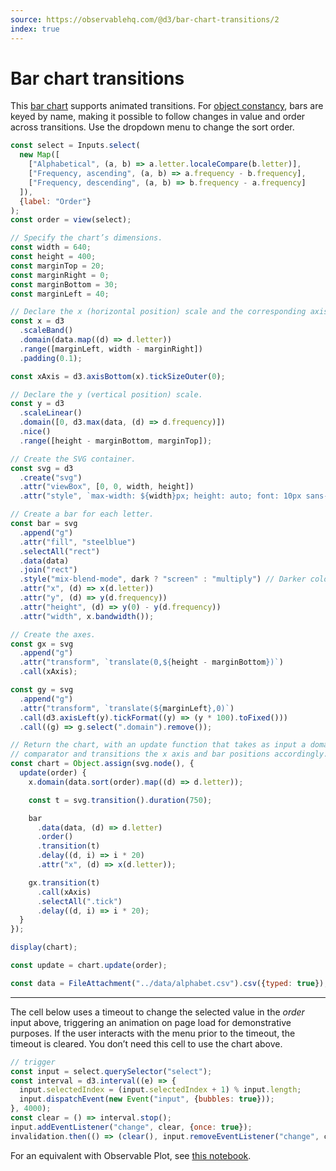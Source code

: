 ```yaml
---
source: https://observablehq.com/@d3/bar-chart-transitions/2
index: true
---
```


# Bar chart transitions

This [bar chart](/d3/bar-chart) supports animated transitions. For [object constancy](https://bost.ocks.org/mike/constancy/), bars are keyed by name, making it possible to follow changes in value and order across transitions. Use the dropdown menu to change the sort order.

```js
const select = Inputs.select(
  new Map([
    ["Alphabetical", (a, b) => a.letter.localeCompare(b.letter)],
    ["Frequency, ascending", (a, b) => a.frequency - b.frequency],
    ["Frequency, descending", (a, b) => b.frequency - a.frequency]
  ]),
  {label: "Order"}
);
const order = view(select);
```

```js echo
// Specify the chart’s dimensions.
const width = 640;
const height = 400;
const marginTop = 20;
const marginRight = 0;
const marginBottom = 30;
const marginLeft = 40;

// Declare the x (horizontal position) scale and the corresponding axis generator.
const x = d3
  .scaleBand()
  .domain(data.map((d) => d.letter))
  .range([marginLeft, width - marginRight])
  .padding(0.1);

const xAxis = d3.axisBottom(x).tickSizeOuter(0);

// Declare the y (vertical position) scale.
const y = d3
  .scaleLinear()
  .domain([0, d3.max(data, (d) => d.frequency)])
  .nice()
  .range([height - marginBottom, marginTop]);

// Create the SVG container.
const svg = d3
  .create("svg")
  .attr("viewBox", [0, 0, width, height])
  .attr("style", `max-width: ${width}px; height: auto; font: 10px sans-serif; overflow: visible;`);

// Create a bar for each letter.
const bar = svg
  .append("g")
  .attr("fill", "steelblue")
  .selectAll("rect")
  .data(data)
  .join("rect")
  .style("mix-blend-mode", dark ? "screen" : "multiply") // Darker color when bars overlap during the transition. In dark mode, use lighter colors
  .attr("x", (d) => x(d.letter))
  .attr("y", (d) => y(d.frequency))
  .attr("height", (d) => y(0) - y(d.frequency))
  .attr("width", x.bandwidth());

// Create the axes.
const gx = svg
  .append("g")
  .attr("transform", `translate(0,${height - marginBottom})`)
  .call(xAxis);

const gy = svg
  .append("g")
  .attr("transform", `translate(${marginLeft},0)`)
  .call(d3.axisLeft(y).tickFormat((y) => (y * 100).toFixed()))
  .call((g) => g.select(".domain").remove());

// Return the chart, with an update function that takes as input a domain
// comparator and transitions the x axis and bar positions accordingly.
const chart = Object.assign(svg.node(), {
  update(order) {
    x.domain(data.sort(order).map((d) => d.letter));

    const t = svg.transition().duration(750);

    bar
      .data(data, (d) => d.letter)
      .order()
      .transition(t)
      .delay((d, i) => i * 20)
      .attr("x", (d) => x(d.letter));

    gx.transition(t)
      .call(xAxis)
      .selectAll(".tick")
      .delay((d, i) => i * 20);
  }
});

display(chart);
```

```js echo
const update = chart.update(order);
```

```js echo
const data = FileAttachment("../data/alphabet.csv").csv({typed: true});
```

---

The cell below uses a timeout to change the selected value in the _order_ input above, triggering an animation on page load for demonstrative purposes. If the user interacts with the menu prior to the timeout, the timeout is cleared. You don’t need this cell to use the chart above.

```js echo
// trigger
const input = select.querySelector("select");
const interval = d3.interval((e) => {
  input.selectedIndex = (input.selectedIndex + 1) % input.length;
  input.dispatchEvent(new Event("input", {bubbles: true}));
}, 4000);
const clear = () => interval.stop();
input.addEventListener("change", clear, {once: true});
invalidation.then(() => (clear(), input.removeEventListener("change", clear)));
```

For an equivalent with Observable Plot, see [this notebook](https://observablehq.com/@observablehq/plot-bar-chart-transitions).
